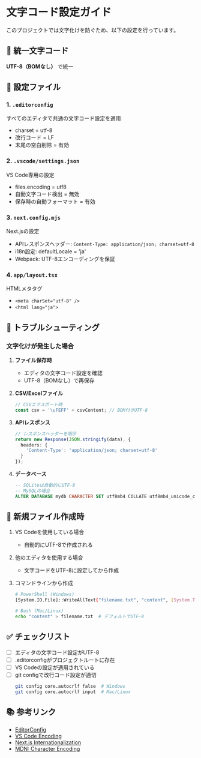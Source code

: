 # 文字コード設定ガイド

このプロジェクトでは文字化けを防ぐため、以下の設定を行っています。

## 🎯 統一文字コード
**UTF-8（BOMなし）** で統一

## 📝 設定ファイル

### 1. `.editorconfig`
すべてのエディタで共通の文字コード設定を適用
- charset = utf-8
- 改行コード = LF
- 末尾の空白削除 = 有効

### 2. `.vscode/settings.json`
VS Code専用の設定
- files.encoding = utf8
- 自動文字コード検出 = 無効
- 保存時の自動フォーマット = 有効

### 3. `next.config.mjs`
Next.jsの設定
- APIレスポンスヘッダー: `Content-Type: application/json; charset=utf-8`
- i18n設定: defaultLocale = 'ja'
- Webpack: UTF-8エンコーディングを保証

### 4. `app/layout.tsx`
HTMLメタタグ
- `<meta charSet="utf-8" />`
- `<html lang="ja">`

## 🔧 トラブルシューティング

### 文字化けが発生した場合

1. **ファイル保存時**
   - エディタの文字コード設定を確認
   - UTF-8（BOMなし）で再保存

2. **CSV/Excelファイル**
   ```javascript
   // CSVエクスポート時
   const csv = '\uFEFF' + csvContent; // BOM付きUTF-8
   ```

3. **APIレスポンス**
   ```typescript
   // レスポンスヘッダーを明示
   return new Response(JSON.stringify(data), {
     headers: {
       'Content-Type': 'application/json; charset=utf-8'
     }
   });
   ```

4. **データベース**
   ```sql
   -- SQLiteは自動的にUTF-8
   -- MySQLの場合
   ALTER DATABASE mydb CHARACTER SET utf8mb4 COLLATE utf8mb4_unicode_ci;
   ```

## 🚀 新規ファイル作成時

1. VS Codeを使用している場合
   - 自動的にUTF-8で作成される

2. 他のエディタを使用する場合
   - 文字コードをUTF-8に設定してから作成

3. コマンドラインから作成
   ```bash
   # PowerShell (Windows)
   [System.IO.File]::WriteAllText("filename.txt", "content", [System.Text.Encoding]::UTF8)
   
   # Bash (Mac/Linux)
   echo "content" > filename.txt  # デフォルトでUTF-8
   ```

## ✅ チェックリスト

- [ ] エディタの文字コード設定がUTF-8
- [ ] .editorconfigがプロジェクトルートに存在
- [ ] VS Codeの設定が適用されている
- [ ] git configで改行コード設定が適切
  ```bash
  git config core.autocrlf false  # Windows
  git config core.autocrlf input  # Mac/Linux
  ```

## 📚 参考リンク

- [EditorConfig](https://editorconfig.org/)
- [VS Code Encoding](https://code.visualstudio.com/docs/editor/codebasics#_file-encoding-support)
- [Next.js Internationalization](https://nextjs.org/docs/app/building-your-application/routing/internationalization)
- [MDN: Character Encoding](https://developer.mozilla.org/en-US/docs/Glossary/Character_encoding)